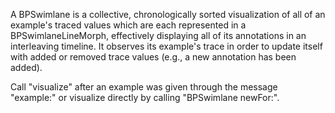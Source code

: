 A BPSwimlane is a collective, chronologically sorted visualization of all of an example's traced values which are each represented in a BPSwimlaneLineMorph, effectively displaying all of its annotations in an interleaving timeline. It observes its example's trace in order to update itself with added or removed trace values (e.g., a new annotation has been added).

Call "visualize" after an example was given through the message "example:" or visualize directly by calling "BPSwimlane newFor:".